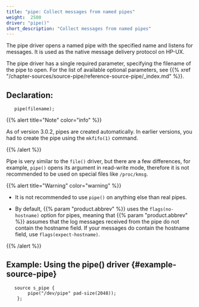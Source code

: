 ```yaml
---
title: "pipe: Collect messages from named pipes"
weight:  2500
driver: "pipe()"
short_description: "Collect messages from named pipes"
---
```

<!-- DISCLAIMER: This file is based on the syslog-ng Open Source Edition documentation https://github.com/balabit/syslog-ng-ose-guides/commit/2f4a52ee61d1ea9ad27cb4f3168b95408fddfdf2 and is used under the terms of The syslog-ng Open Source Edition Documentation License. The file has been modified by Axoflow. -->

The pipe driver opens a named pipe with the specified name and listens for messages. It is used as the native message delivery protocol on HP-UX.

The pipe driver has a single required parameter, specifying the filename of the pipe to open. For the list of available optional parameters, see {{% xref "/chapter-sources/source-pipe/reference-source-pipe/_index.md" %}}.


## Declaration:

```shell
   pipe(filename);
```


{{% alert title="Note" color="info" %}}

As of version 3.0.2, pipes are created automatically. In earlier versions, you had to create the pipe using the `mkfifo(1)` command.

{{% /alert %}}

Pipe is very similar to the `file()` driver, but there are a few differences, for example, `pipe()` opens its argument in read-write mode, therefore it is not recommended to be used on special files like `/proc/kmsg`.

{{% alert title="Warning" color="warning" %}}

  - It is not recommended to use `pipe()` on anything else than real pipes.

  - By default, {{% param "product.abbrev" %}} uses the `flags(no-hostname)` option for pipes, meaning that {{% param "product.abbrev" %}} assumes that the log messages received from the pipe do not contain the hostname field. If your messages do contain the hostname field, use `flags(expect-hostname)`.

{{% /alert %}}


## Example: Using the pipe() driver {#example-source-pipe}

```shell
   source s_pipe {
        pipe("/dev/pipe" pad-size(2048));
    };
```

